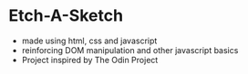 # Etch-A-Sketch
- made using html, css and javascript
- reinforcing DOM manipulation and other javascript basics
- Project inspired by The Odin Project

